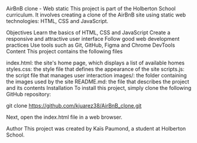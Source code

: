 AirBnB clone - Web static
This project is part of the Holberton School curriculum. It involves creating a clone of the AirBnB site using static web technologies: HTML, CSS and JavaScript.

Objectives
Learn the basics of HTML, CSS and JavaScript
Create a responsive and attractive user interface
Follow good web development practices
Use tools such as Git, GitHub, Figma and Chrome DevTools
Content
This project contains the following files

index.html: the site's home page, which displays a list of available homes
styles.css: the style file that defines the appearance of the site
scripts.js: the script file that manages user interaction
images/: the folder containing the images used by the site
README.md: the file that describes the project and its contents
Installation
To install this project, simply clone the following GitHub repository:

git clone https://github.com/kjuarez38/AirBnB_clone.git

Next, open the index.html file in a web browser.

Author
This project was created by Kaïs Paumond, a student at Holberton School.